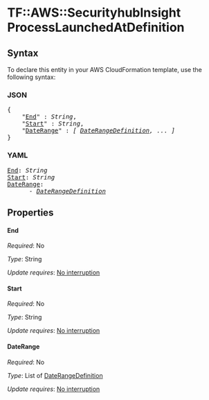 # TF::AWS::SecurityhubInsight ProcessLaunchedAtDefinition

## Syntax

To declare this entity in your AWS CloudFormation template, use the following syntax:

### JSON

<pre>
{
    "<a href="#end" title="End">End</a>" : <i>String</i>,
    "<a href="#start" title="Start">Start</a>" : <i>String</i>,
    "<a href="#daterange" title="DateRange">DateRange</a>" : <i>[ <a href="daterangedefinition.md">DateRangeDefinition</a>, ... ]</i>
}
</pre>

### YAML

<pre>
<a href="#end" title="End">End</a>: <i>String</i>
<a href="#start" title="Start">Start</a>: <i>String</i>
<a href="#daterange" title="DateRange">DateRange</a>: <i>
      - <a href="daterangedefinition.md">DateRangeDefinition</a></i>
</pre>

## Properties

#### End

_Required_: No

_Type_: String

_Update requires_: [No interruption](https://docs.aws.amazon.com/AWSCloudFormation/latest/UserGuide/using-cfn-updating-stacks-update-behaviors.html#update-no-interrupt)

#### Start

_Required_: No

_Type_: String

_Update requires_: [No interruption](https://docs.aws.amazon.com/AWSCloudFormation/latest/UserGuide/using-cfn-updating-stacks-update-behaviors.html#update-no-interrupt)

#### DateRange

_Required_: No

_Type_: List of <a href="daterangedefinition.md">DateRangeDefinition</a>

_Update requires_: [No interruption](https://docs.aws.amazon.com/AWSCloudFormation/latest/UserGuide/using-cfn-updating-stacks-update-behaviors.html#update-no-interrupt)

